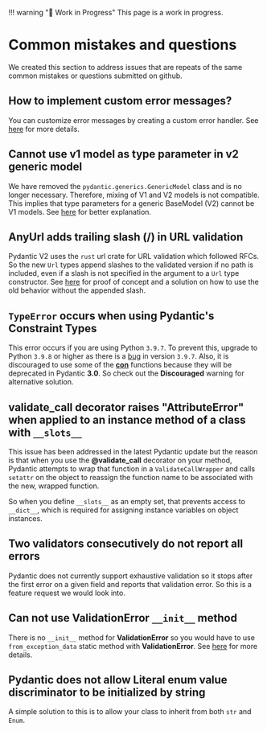 !!! warning "🚧 Work in Progress"
    This page is a work in progress.

# Common mistakes and questions

We created this section to address issues that are repeats of the same common mistakes or questions submitted on github.

## How to implement custom error messages?

You can customize error messages by creating a custom error handler.
See [here](https://docs.pydantic.dev/latest/errors/errors/#customize-error-messages) for more details.

## Cannot use v1 model as type parameter in v2 generic model

We have removed the `pydantic.generics.GenericModel` class and is no longer necessary. Therefore, mixing of V1 and
V2 models is not compatible. This implies that type parameters for a generic BaseModel (V2) cannot be V1 models.
See [here](https://docs.pydantic.dev/latest/migration/#changes-to-pydanticgenericsgenericmodel) for better explanation.

## AnyUrl adds trailing slash (/) in URL validation

Pydantic V2 uses the `rust` url crate for URL validation which followed RFCs. So the new `Url` types append slashes to
the validated version if no path is included, even if a slash is not specified in the argument to a `Url` type
constructor.
See [here](https://docs.pydantic.dev/latest/migration/#url-and-dsn-types-in-pydanticnetworks-no-longer-inherit-from-str)
for proof of concept and a solution on how to use the old behavior without the appended slash.

## `TypeError` occurs when using Pydantic's Constraint Types

This error occurs if you are using Python `3.9.7`. To prevent this, upgrade to Python `3.9.8` or higher as there is a
[bug](https://bugs.python.org/issue45081) in version `3.9.7`. Also, it is discouraged to use some of the
[**con**](https://docs.pydantic.dev/latest/api/types/#pydantic.types.conint) functions because they will be deprecated
in Pydantic **3.0**. So check out the **Discouraged** warning for alternative solution.

## validate_call decorator raises "AttributeError" when applied to an instance method of a class with `__slots__`

This issue has been addressed in the latest Pydantic update but the reason is that when you use the **@validate_call**
decorator on your method, Pydantic attempts to wrap that function in a `ValidateCallWrapper` and calls `setattr` on
the object to reassign the function name to be associated with the new, wrapped function.

So when you define `__slots__` as an empty set, that prevents access to `__dict__`, which is required for assigning
instance variables on object instances.

## Two validators consecutively do not report all errors

Pydantic does not currently support exhaustive validation so it stops after the first error on a given field and
reports that validation error. So this is a feature request we would look into.

## Can not use **ValidationError** `__init__` method

There is no `__init__` method for **ValidationError** so you would have to use `from_exception_data` static method
with **ValidationError**. See [here](https://docs.pydantic.dev/latest/api/pydantic_core/#pydantic_core.ValidationError)
for more details.

## Pydantic does not allow Literal enum value discriminator to be initialized by string

A simple solution to this is to allow your class to inherit from both `str` and `Enum`.
